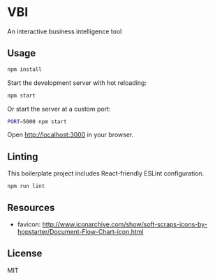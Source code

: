 # VBI

An interactive business intelligence tool

## Usage

```bash
npm install
```

Start the development server with hot reloading:

```bash
npm start
```

Or start the server at a custom port:

```bash
PORT=5000 npm start
```

Open [http://localhost:3000](http://localhost:3000) in your browser.



## Linting

This boilerplate project includes React-friendly ESLint configuration.

```
npm run lint
```

## Resources

- favicon: http://www.iconarchive.com/show/soft-scraps-icons-by-hopstarter/Document-Flow-Chart-icon.html


## License

MIT
